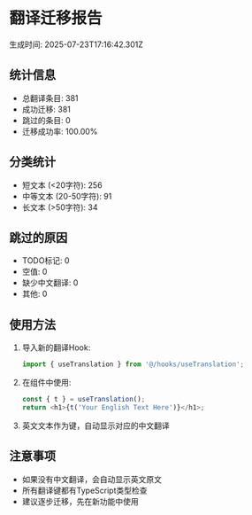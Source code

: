# 翻译迁移报告

生成时间: 2025-07-23T17:16:42.301Z

## 统计信息

- 总翻译条目: 381
- 成功迁移: 381
- 跳过的条目: 0
- 迁移成功率: 100.00%

## 分类统计

- 短文本 (<20字符): 256
- 中等文本 (20-50字符): 91
- 长文本 (>50字符): 34

## 跳过的原因

- TODO标记: 0
- 空值: 0
- 缺少中文翻译: 0
- 其他: 0

## 使用方法

1. 导入新的翻译Hook:
   ```typescript
   import { useTranslation } from '@/hooks/useTranslation';
   ```

2. 在组件中使用:
   ```typescript
   const { t } = useTranslation();
   return <h1>{t('Your English Text Here')}</h1>;
   ```

3. 英文文本作为键，自动显示对应的中文翻译

## 注意事项

- 如果没有中文翻译，会自动显示英文原文
- 所有翻译键都有TypeScript类型检查
- 建议逐步迁移，先在新功能中使用

